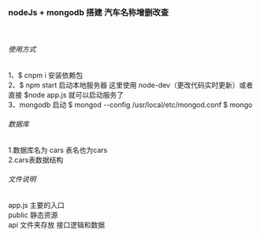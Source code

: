 ### **nodeJs + mongodb 搭建 汽车名称增删改查**
<br>


###### 使用方式
1、$ cnpm i 安装依赖包 <br>
2、$ npm start 启动本地服务器 这里使用 node-dev（更改代码实时更新）或者 直接 $node app.js 就可以启动服务了  <br>
3、mongodb 启动
$ mongod --config /usr/local/etc/mongod.conf
$ mongo <br>

###### 数据库
1.数据库名为 cars 表名也为cars <br>
2.cars表数据结构




###### 文件说明
app.js 主要的入口  <br>
public 静态资源  <br>
api 文件夹存放 接口逻辑和数据  <br>

